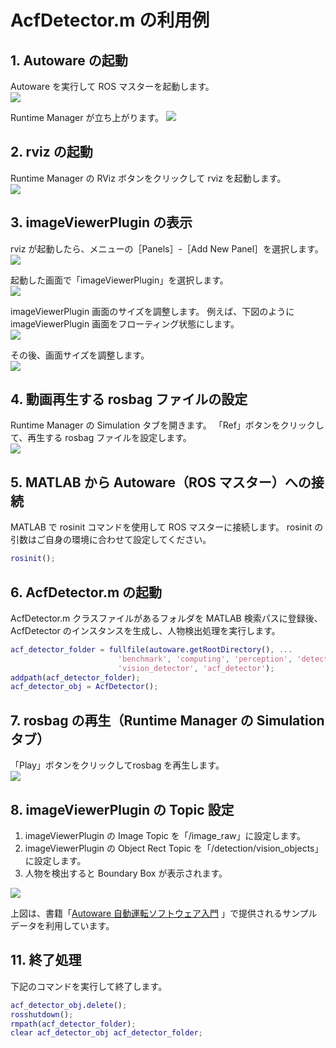 # AcfDetector.m の利用例

## 1. Autoware の起動
Autoware を実行して ROS マスターを起動します。  
![](images/run_autoware.png)  

Runtime Manager が立ち上がります。
![](images/runtime_manager.png)

## 2. rviz の起動
Runtime Manager の RViz ボタンをクリックして rviz を起動します。  
![](images/AcfDetector/click_rviz.png)

## 3. imageViewerPlugin の表示
rviz が起動したら、メニューの［Panels］-［Add New Panel］を選択します。  
![](images/AcfDetector/add_new_pannel.png)

起動した画面で「imageViewerPlugin」を選択します。  
![](images/AcfDetector/select_image_viewer_plugin.png)  

imageViewerPlugin 画面のサイズを調整します。
例えば、下図のように imageViewerPlugin 画面をフローティング状態にします。  
![](images/AcfDetector/move_image_viewer.png)

その後、画面サイズを調整します。  
![](images/AcfDetector/resize_image_viewer.png)

## 4. 動画再生する rosbag ファイルの設定
Runtime Manager の Simulation タブを開きます。
「Ref」ボタンをクリックして、再生する rosbag ファイルを設定します。  
![](images/set_rosbag.png)

## 5. MATLAB から Autoware（ROS マスター）への接続
MATLAB で rosinit コマンドを使用して ROS マスターに接続します。
rosinit の引数はご自身の環境に合わせて設定してください。  
```MATLAB
rosinit();
```  

## 6. AcfDetector.m の起動
AcfDetector.m クラスファイルがあるフォルダを MATLAB 検索パスに登録後、
AcfDetector のインスタンスを生成し、人物検出処理を実行します。  
```MATLAB
acf_detector_folder = fullfile(autoware.getRootDirectory(), ...
                        'benchmark', 'computing', 'perception', 'detection', ...
                        'vision_detector', 'acf_detector');
addpath(acf_detector_folder);
acf_detector_obj = AcfDetector();
``` 

## 7. rosbag の再生（Runtime Manager の Simulation タブ）
「Play」ボタンをクリックしてrosbag を再生します。  
![](images/AcfDetector/play_simulation.png)

## 8. imageViewerPlugin の Topic 設定
1. imageViewerPlugin の Image Topic を「/image_raw」に設定します。
1. imageViewerPlugin の Object Rect Topic を「/detection/vision_objects」に設定します。
1. 人物を検出すると Boundary Box が表示されます。  

![](images/AcfDetector/detect_people.png)

上図は、書籍「[Autoware 自動運転ソフトウェア入門](http://www.ric.co.jp/book/contents/book_1187.html) 」で提供されるサンプルデータを利用しています。

## 11. 終了処理
下記のコマンドを実行して終了します。  
```MATLAB
acf_detector_obj.delete();
rosshutdown();
rmpath(acf_detector_folder);
clear acf_detector_obj acf_detector_folder;
```